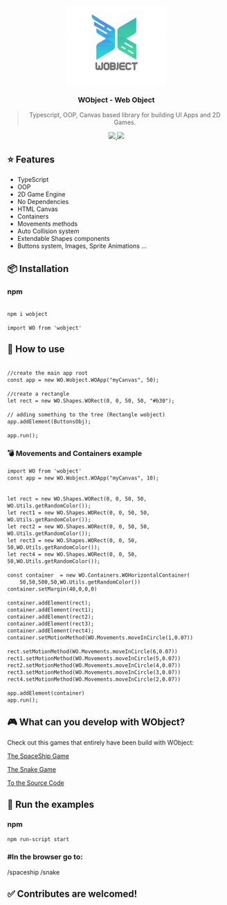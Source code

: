 <div  align="center">

<img  align="center"  width="230"  src="assets/wobjectlogo.png" />

<h3>WObject - Web Object</h3>
<blockquote>Typescript, OOP, Canvas based library for building UI Apps and 2D Games.</blockquote>
<p  align="center" >

<a  href="./">

<img  src="https://badgen.net/badge/icon/typescript/blue?icon=typescript&label">

</a>

<a  href="./LICENSE">

<img  src="https://badgen.net/github/license/avkonst/hookstate?color=blue" />

</a>

</p>

</div>

## ⭐️ Features

- TypeScript
- OOP
- 2D Game Engine
- No Dependencies
- HTML Canvas
- Containers
- Movements methods
- Auto Collision system
- Extendable Shapes components
- Buttons system, Images, Sprite Animations ...

## 📦 Installation

### npm

```

npm i wobject

import WO from 'wobject'

```

## 💎 How to use

```

//create the main app root
const app = new WO.Wobject.WOApp("myCanvas", 50);

//create a rectangle
let rect = new WO.Shapes.WORect(0, 0, 50, 50, "#b30");

// adding something to the tree (Rectangle wobject)
app.addElement(ButtonsObj);

app.run();

```

### 💣 Movements and Containers example

```
import WO from 'wobject'
const app = new WO.Wobject.WOApp("myCanvas", 10);


let rect = new WO.Shapes.WORect(0, 0, 50, 50, WO.Utils.getRandomColor());
let rect1 = new WO.Shapes.WORect(0, 0, 50, 50, WO.Utils.getRandomColor());
let rect2 = new WO.Shapes.WORect(0, 0, 50, 50, WO.Utils.getRandomColor());
let rect3 = new WO.Shapes.WORect(0, 0, 50, 50,WO.Utils.getRandomColor());
let rect4 = new WO.Shapes.WORect(0, 0, 50, 50,WO.Utils.getRandomColor());

const container  = new WO.Containers.WOHorizontalContainer(
    50,50,500,50,WO.Utils.getRandomColor())
container.setMargin(40,0,0,0)

container.addElement(rect);
container.addElement(rect1);
container.addElement(rect2);
container.addElement(rect3);
container.addElement(rect4);
container.setMotionMethod(WO.Movements.moveInCircle(1,0.07))

rect.setMotionMethod(WO.Movements.moveInCircle(6,0.07))
rect1.setMotionMethod(WO.Movements.moveInCircle(5,0.07))
rect2.setMotionMethod(WO.Movements.moveInCircle(4,0.07))
rect3.setMotionMethod(WO.Movements.moveInCircle(3,0.07))
rect4.setMotionMethod(WO.Movements.moveInCircle(2,0.07))

app.addElement(container)
app.run();

```

## 🎮 What can you develop with WObject?

Check out this games that entirely have been build with WObject:

[The SpaceShip Game](https://wobject.netlify.app/apps/spaceship/)

[The Snake Game](https://wobject.netlify.app/apps/snakegame/)

[To the Source Code](./src/apps)

## 🚀 Run the examples

### npm

```
npm run-script start
```

### #In the browser go to:

/spaceship
/snake

## ✅ Contributes are welcomed!
